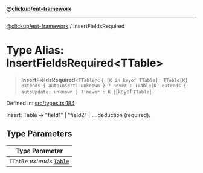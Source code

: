 [**@clickup/ent-framework**](../README.md)

***

[@clickup/ent-framework](../globals.md) / InsertFieldsRequired

# Type Alias: InsertFieldsRequired\<TTable\>

> **InsertFieldsRequired**\<`TTable`\>: `{ [K in keyof TTable]: TTable[K] extends { autoInsert: unknown } ? never : TTable[K] extends { autoUpdate: unknown } ? never : K }`\[keyof `TTable`\]

Defined in: [src/types.ts:184](https://github.com/clickup/ent-framework/blob/master/src/types.ts#L184)

Insert: Table -> "field1" | "field2" |  ... deduction (required).

## Type Parameters

| Type Parameter |
| ------ |
| `TTable` *extends* [`Table`](Table.md) |
